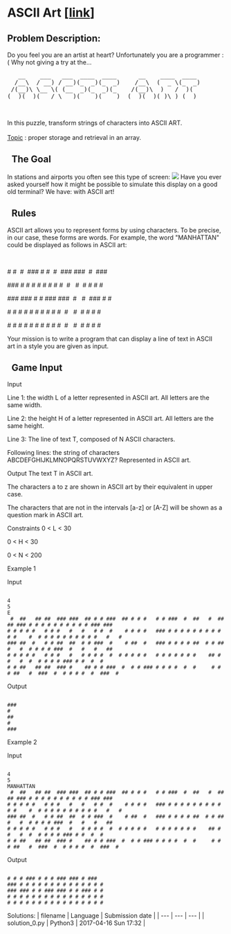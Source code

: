 # ASCII Art \[[link](https://www.codingame.com/training/easy/ascii-art)\]
## Problem Description:
Do you feel you are an artist at heart? Unfortunately you are a programmer :( Why not giving a try at the...
<pre>
   __    ___   ___  ____  ____      __    ____  ____ 
  /__\  / __) / __)(_  _)(_  _)    /__\  (  _ \(_  _)
 /(__)\ \__ \( (__  _)(_  _)(_    /(__)\  )   /  )(  
(__)(__)(___/ \___)(____)(____)  (__)(__)(_)\_) (__) 
</pre><br>
In this puzzle, transform strings of characters into ASCII ART.<br>
<br>
<u>Topic</u> : proper storage and retrieval in an array.
 


  The Goal
----------


In stations and airports you often see this type of screen:
![](https://www.codingame.com/fileservlet?id=21824381272)
Have you ever asked yourself how it might be possible to simulate this display on a good old terminal? We have: with ASCII art!



  Rules
-------




ASCII art allows you to represent forms by using characters. To be precise, in our case, these forms are words. For example, the word "MANHATTAN" could be displayed as follows in ASCII art:


 

# #  #  ### # #  #  ### ###  #  ###  

### # # # # # # # #  #   #  # # # #  

### ### # # ### ###  #   #  ### # #  

# # # # # # # # # #  #   #  # # # #  

# # # # # # # # # #  #   #  # # # #
 

​Your mission is to write a program that can display a line of text in ASCII art in a style you are given as input.







  Game Input
------------




Input

Line 1:  the width L of a letter represented in ASCII art. All letters are the same width.


Line 2:  the height H of a letter represented in ASCII art. All letters are the same height.


Line 3:  The line of text T, composed of N ASCII characters.


Following lines:  the string of characters ABCDEFGHIJKLMNOPQRSTUVWXYZ? Represented in ASCII art.






Output
The text T in ASCII art.  

The characters a to z are shown in ASCII art by their equivalent in upper case.  

The characters that are not in the intervals [a-z] or [A-Z] will be shown as a question mark in ASCII art.



Constraints
0 < L < 30  

0 < H < 30  

0 < N < 200



Example 1



Input

```

4
5 
E
 #  ##   ## ##  ### ###  ## # # ###  ## # # #   # # ###  #  ##   #  ##   ## ### # # # # # # # # # # ### ### 
# # # # #   # # #   #   #   # #  #    # # # #   ### # # # # # # # # # # #    #  # # # # # # # # # #   #   # 
### ##  #   # # ##  ##  # # ###  #    # ##  #   ### # # # # ##  # # ##   #   #  # # # # ###  #   #   #   ## 
# # # # #   # # #   #   # # # #  #  # # # # #   # # # # # # #    ## # #   #  #  # # # # ### # #  #  #       
# # ##   ## ##  ### #    ## # # ###  #  # # ### # # # #  #  #     # # # ##   #  ###  #  # # # #  #  ###  #  

```



Output

```

### 
#   
##  
#   
### 

```







Example 2



Input

```

4
5
MANHATTAN
 #  ##   ## ##  ### ###  ## # # ###  ## # # #   # # ###  #  ##   #  ##   ## ### # # # # # # # # # # ### ### 
# # # # #   # # #   #   #   # #  #    # # # #   ### # # # # # # # # # # #    #  # # # # # # # # # #   #   # 
### ##  #   # # ##  ##  # # ###  #    # ##  #   ### # # # # ##  # # ##   #   #  # # # # ###  #   #   #   ## 
# # # # #   # # #   #   # # # #  #  # # # # #   # # # # # # #    ## # #   #  #  # # # # ### # #  #  #       
# # ##   ## ##  ### #    ## # # ###  #  # # ### # # # #  #  #     # # # ##   #  ###  #  # # # #  #  ###  #  

```



Output

```

# # # ### # # # ### ### # ### 
### # # # # # # # # # # # # # # 
### ### # # ### ### # # ### # # 
# # # # # # # # # # # # # # # # 
# # # # # # # # # # # # # # # # 

```








Solutions:
| filename | Language | Submission date |
| --- | --- | --- |
| solution_0.py | Python3 | 2017-04-16 Sun 17:32 |
